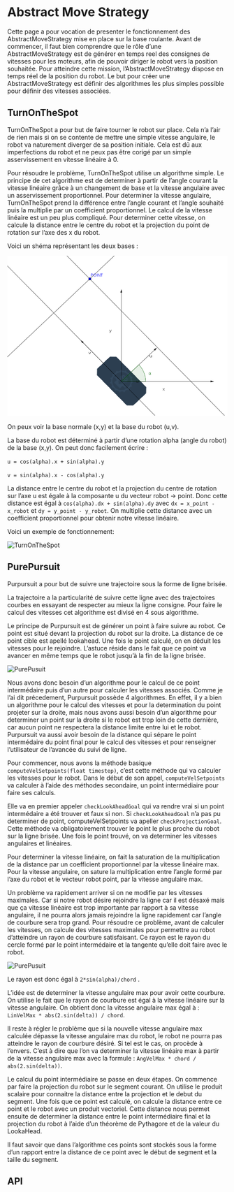 # Abstract Move Strategy

Cette page a pour vocation de presenter le fonctionnement des AbstractMoveStrategy mise en place sur la base roulante. Avant de commencer, il faut bien comprendre que le rôle d’une AbstractMoveStrategy est de générer en temps reel des consignes de vitesses pour les moteurs, afin de pouvoir diriger le robot vers la position souhaitée. Pour atteindre cette mission, l’AbstractMoveStrategy dispose en temps réel de la position du robot. Le but pour créer une AbstractMoveStrategy est définir des algorithmes les plus simples possible pour définir des vitesses associées.

## TurnOnTheSpot

TurnOnTheSpot a pour but de faire tourner le robot sur place. Cela n’a l’air de rien mais si on se contente de mettre une simple vitesse angulaire, le robot va naturement diverger de sa position initiale. Cela est dû aux imperfections du robot et ne peux pas être corigé par un simple asservissement en vitesse linéaire à 0.

Pour résoudre le problème, TurnOnTheSpot utilise un algorithme simple. Le principe de cet algorithme est de determiner à partir de l’angle courant la vitesse linéaire grâce à un changement de base et la vitesse angulaire avec un asservissement proportionnel. Pour determiner la vitesse angulaire, TurnOnTheSpot prend la différence entre l’angle courant et l’angle souhaité puis la multiplie par un coefficient proportionnel. Le calcul de la vitesse linéaire est un peu plus compliqué. Pour determiner cette vitesse, on calcule la distance entre le centre du robot et la projection du point de rotation sur l’axe des x du robot.

Voici un shéma représentant les deux bases :

![TurnOnTheSpot](../images/abstractMoveStrategy/shema_turonthespot.png)

On peux voir la base normale (x,y) et la base du robot (u,v).

La base du robot est déterminé à partir d’une rotation alpha (angle du robot) de la base (x,y).
On peut donc facilement écrire :

`u = cos(alpha).x + sin(alpha).y`

`v = sin(alpha).x - cos(alpha).y`

La distance entre le centre du robot et la projection du centre de rotation sur l’axe u est égale à la composante u du vecteur robot -> point. Donc cette distance est égal à `cos(alpha).dx + sin(alpha).dy` avec `dx = x_point - x_robot` et `dy = y_point - y_robot`. On multiplie cette distance avec un coefficient proportionnel pour obtenir notre vitesse linéaire.

Voici un exemple de fonctionnement:

![TurnOnTheSpot](../images/abstractMoveStrategy/gif_turnonthespot.png)

## PurePursuit

Purpursuit a pour but de suivre une trajectoire sous la forme de ligne brisée.

La trajectoire a la particularité de suivre cette ligne avec des trajectoires courbes en essayant de respecter au mieux la ligne consigne. Pour faire le calcul des vitesses cet algorithme est divisé en 4 sous algorithme.

Le principe de Purpursuit est de générer un point à faire suivre au robot. Ce point est situé devant la projection du robot sur la droite. La distance de ce point cible est apellé lookahead. Une fois le point calculé, on en déduit les vitesses pour le rejoindre. L’astuce réside dans le fait que ce point va avancer en même temps que le robot jusqu’à la fin de la ligne brisée.

![PurePusuit](../images/abstractMoveStrategy/gif_purpursuit.png)

Nous avons donc besoin d’un algorithme pour le calcul de ce point intermédaire puis d’un autre pour calculer les vitesses associés. Comme je l’ai dit précedement, Purpursuit possède 4 algorithmes. En effet, il y a bien un algorithme pour le calcul des vitesses et pour la determination du point projeter sur la droite, mais nous avons aussi besoin d’un algorithme pour determiner un point sur la droite si le robot est trop loin de cette dernière, car aucun point ne respectera la distance limite entre lui et le robot. Purpursuit va aussi avoir besoin de la distance qui sépare le point intermédaire du point final pour le calcul des vitesses et pour renseigner l’utilisateur de l’avancée du suivi de ligne.

Pour commencer, nous avons la méthode basique `computeVelSetpoints(float timestep)`, c’est cette méthode qui va calculer les vitesses pour le robot. Dans le début de son appel, `computeVelSetpoints` va calculer à l’aide des méthodes secondaire, un point intermédiaire pour faire ses calculs.

Elle va en premier appeler `checkLookAheadGoal` qui va rendre vrai si un point intermédaire a été trouver et faux si non. Si `checkLookAheadGoal` n’a pas pu determiner de point, computeVelSetpoints va apeller `checkProjectionGoal`. Cette méthode va obligatoirement trouver le point le plus proche du robot sur la ligne brisée. Une fois le point trouvé, on va determiner les vitesses angulaires et linéaires.

Pour determiner la vitesse linéaire, on fait la saturation de la multiplication de la distance par un coefficient proportionnel par la vitesse linéaire max.
Pour la vitesse angulaire, on sature la multiplication entre l’angle formé par l’axe du robot et le vecteur robot point, par la vitesse angulaire max.

Un problème va rapidement arriver si on ne modifie par les vitesses maximales. Car si notre robot désire rejoindre la ligne car il est désaxé mais que ça vitesse linéaire est trop importante par rapport à sa vitesse angulaire, il ne pourra alors jamais rejoindre la ligne rapidement car l’angle de courbure sera trop grand. Pour résoudre ce problème, avant de calculer les vitesses, on calcule des vitesses maximales pour permettre au robot d’atteindre un rayon de courbure satisfaisant.
Ce rayon est le rayon du cercle formé par le point intermédaire et la tangente qu’elle doit faire avec le robot.

![PurePusuit](../images/abstractMoveStrategy/schema_purpursuit.png)

Le rayon est donc égal à `2*sin(alpha)/chord` .

L’idée est de determiner la vitesse angulaire max pour avoir cette courbure. On utilise le fait que le rayon de courbure est égal à la vitesse linéaire sur la vitesse angulaire. On obtient donc la vitesse angulaire max égal à : `LinVelMax * abs(2.sin(delta)) / chord`.

Il reste à régler le problème que si la nouvelle vitesse angulaire max calculée dépasse la vitesse angulaire max du robot, le robot ne pourra pas atteindre le rayon de courbure désiré. Si tel est le cas, on procède à l’envers. C’est à dire que l’on va determiner la vitesse linéaire max à partir de la vitesse angulaire max avec la formule : `AngVelMax * chord / abs(2.sin(delta))`.

Le calcul du point intermédiaire se passe en deux étapes. On commence par faire la projection du robot sur le segment courant. On utilise le produit scalaire pour connaitre la distance entre la projection et le debut du segment. Une fois que ce point est calculé, on calcule la distance entre ce point et le robot avec un produit vectoriel. Cette distance nous permet ensuite de determiner la distance entre le point intermédiaire final et la projection du robot à l’aide d’un théorème de Pythagore et de la valeur du LookaHead.

<aside class="notice">
Il faut savoir que dans l’algorithme ces points sont stockés sous la forme d’un rapport entre la distance de ce point avec le début de segment et la taille du segment.
</aside>

## API
